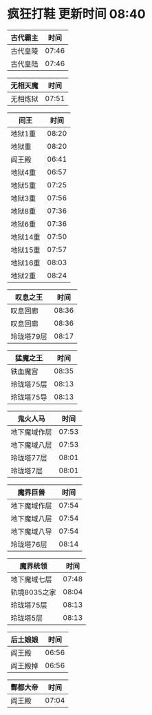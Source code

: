 # 疯狂打鞋 更新时间 08:40

| 古代霸主   | 时间    |
|--------|-------|
| 古代皇陵 | 07:46 |
| 古代皇陆 | 07:46 |

| 无相天魔   | 时间    |
|--------|-------|
| 无相炼狱 | 07:51 |

| 间王   | 时间    |
|--------|-------|
| 地狱1重 | 08:20 |
| 地狱重 | 08:20 |
| 阎王殿 | 06:41 |
| 地狱4重 | 06:57 |
| 地狱5重 | 07:25 |
| 地狱3重 | 07:56 |
| 地狱8重 | 07:36 |
| 地狱6重 | 07:36 |
| 地狱14重 | 07:50 |
| 地狱15重 | 07:57 |
| 地狱16重 | 08:03 |
| 地狱2重 | 08:24 |

| 叹息之王   | 时间    |
|--------|-------|
| 叹息回廊 | 08:36 |
| 叹息回廓 | 08:36 |
| 玲珑塔79层 | 08:17 |

| 猛魔之王   | 时间    |
|--------|-------|
| 铁血魔宫 | 08:35 |
| 玲珑塔75层 | 08:13 |
| 玲珑塔75导 | 08:13 |

| 鬼火人马   | 时间    |
|--------|-------|
| 地下魔域作层 | 07:53 |
| 地下魔域八层 | 07:53 |
| 玲珑塔77层 | 08:01 |
| 玲珑塔7层 | 08:01 |

| 魔界巨兽   | 时间    |
|--------|-------|
| 地下魔域作层 | 07:54 |
| 地下魔域八层 | 07:54 |
| 地下魔域八导 | 07:54 |
| 玲珑塔76层 | 08:14 |

| 魔界统领   | 时间    |
|--------|-------|
| 地下魔域七层 | 07:48 |
| 轨境8035之家 | 08:04 |
| 玲珑塔75层 | 08:13 |
| 玲珑塔5层 | 08:13 |

| 后土娘娘   | 时间    |
|--------|-------|
| 阎王殿 | 06:56 |
| 阎王殿掉 | 06:56 |

| 酆都大帝   | 时间    |
|--------|-------|
| 阎王殿 | 07:04 |